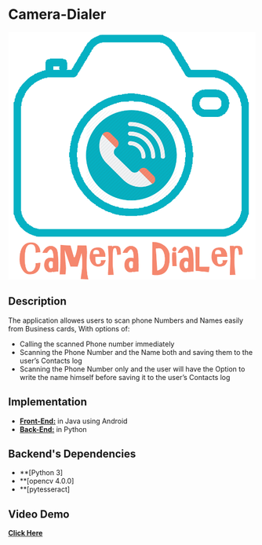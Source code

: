# Camera-Dialer
![Logo of Camera Dialer](https://github.com/Amira-Fareed/Camera-Dialer/blob/master/Camera%20Dialer/logo_text.png)
## Description

The application allowes users to scan phone Numbers and Names easily from Business cards, With options of:  
- Calling the scanned Phone number immediately  
- Scanning the Phone Number and the Name both and saving them to the user’s Contacts log 
- Scanning the Phone Number only and the user will have the Option to write the name himself before saving it to the user’s Contacts log 

## Implementation 
* **[Front-End:](https://github.com/Amira-Fareed/Camera-Dialer/tree/master/Camera%20Dialer)** in Java using Android
* **[Back-End:](https://github.com/Amira-Fareed/Camera-Dialer/tree/master/Backend)** in Python 
## Backend's Dependencies
* **[Python 3]
* **[opencv 4.0.0]
* **[pytesseract]
## Video Demo
**[Click Here](https://github.com)**
